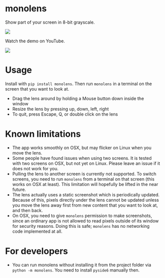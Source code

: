 # monolens

Show part of your screen in 8-bit grayscale.

[<img src="https://img.shields.io/pypi/v/monolens.svg">](https://pypi.org/project/monolens)

Watch the demo on YouTube.

[<img src="https://img.youtube.com/vi/f8FRBlSoqWQ/0.jpg">](https://youtu.be/f8FRBlSoqWQ)

# Usage

Install with `pip install monolens`. Then run `monolens` in a terminal on the screen that you want to look at.

- Drag the lens around by holding a Mouse button down inside the window
- Resize the lens by pressing up, down, left, right
- To quit, press Escape, Q, or double click on the lens

# Known limitations

- The app works smoothly on OSX, but may flicker on Linux when you move the lens.
- Some people have found issues when using two screens. It is tested with two screens
  on OSX, but not yet on Linux. Please leave an issue if it does not work for you.
- Pulling the lens to another screen is currently not supported. To switch screens,
  you need to run `monolens` from a terminal on that screen (this works on OSX at least).
  This limitation will hopefully be lifted in the near future.
- The lens actually uses a static screenshot which is periodically updated. Because of
  this, pixels directly under the lens cannot be updated unless you move the lens away
  first from new content that you want to look at, and then back.
- On OSX, you need to give `monolens` permission to make screenshots, since an ordinary
  app is not allowed to read pixels outside of its window for security reasons.
  Doing this is safe; `monolens` has no networking code implemented at all.

# For developers

- You can run monolens without installing it from the project folder via
  `python -m monolens`. You need to install `pyside6` manually then.
